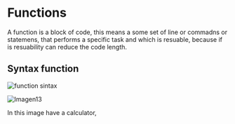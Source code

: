 # Functions

A function is a block of code, this means a some set of line or commadns or statemens, that performs a specific task and which is resuable, because if is resuability can reduce the code length.
## Syntax function 

![function sintax](https://user-images.githubusercontent.com/114703394/201233078-7622b461-f939-4f72-bbec-93f900716081.png)


![Imagen13](https://user-images.githubusercontent.com/114703394/201232760-df669664-a535-44ac-8c87-0198ab0dd3e8.png)



In this image have a calculator, 
